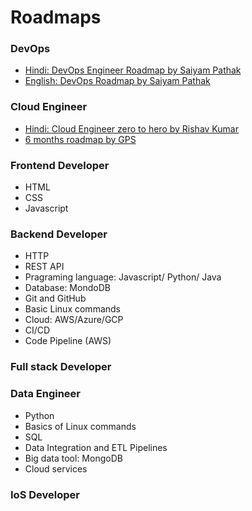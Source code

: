 # Roadmaps

### DevOps
* [Hindi: DevOps Engineer Roadmap by Saiyam Pathak](https://youtu.be/4yRAeXAAHtM)
* [English: DevOps Roadmap by Saiyam Pathak](https://youtu.be/7l_n97Mt0ko)

### Cloud Engineer
* [Hindi: Cloud Engineer zero to hero by Rishav Kumar](https://youtu.be/1TdFGGmzn5M)
* [6 months roadmap by GPS](https://www.madebygps.com/cloudcamp/)

### Frontend Developer
* HTML
* CSS
* Javascript

### Backend Developer
* HTTP
* REST API
* Pragraming language: Javascript/ Python/ Java
* Database: MondoDB
* Git and GitHub
* Basic Linux commands
* Cloud: AWS/Azure/GCP
* CI/CD
* Code Pipeline (AWS)
 
### Full stack Developer

### Data Engineer
* Python
* Basics of Linux commands
* SQL
* Data Integration and ETL Pipelines
* Big data tool: MongoDB
* Cloud services
  
### IoS Developer
